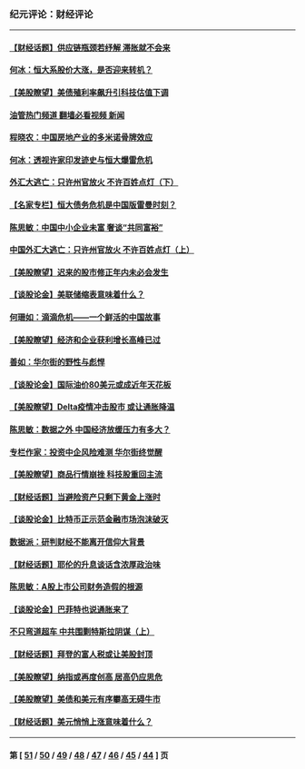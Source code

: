 ### 纪元评论：财经评论
---
#### [【财经话题】供应链瓶颈若纾解 滞胀就不会来](../../pages/nsc1026/n13286759.md?10110330) 
#### [何冰：恒大系股价大涨，是否迎来转机？](../../pages/nsc1026/n13276822.md?10110330) 
#### [【美股瞭望】美债殖利率飙升引科技估值下调](../../pages/nsc1026/n13267775.md?10110330) 
#### [油管热门频道 翻墙必看视频 新闻](ok?10110330)
#### [程晓农：中国房地产业的多米诺骨牌效应](../../pages/nsc1026/n13259673.md?10110330) 
#### [何冰：透视许家印发迹史与恒大爆雷危机](../../pages/nsc1026/n13253937.md?10110330) 
#### [外汇大逃亡：只许州官放火 不许百姓点灯（下）](../../pages/nsc1026/n13245748.md?10110330) 
#### [【名家专栏】恒大债务危机是中国版雷曼时刻？](../../pages/nsc1026/n13242613.md?10110330) 
#### [陈思敏：中国中小企业未富 奢谈“共同富裕”](../../pages/nsc1026/n13241213.md?10110330) 
#### [中国外汇大逃亡：只许州官放火 不许百姓点灯（上）](../../pages/nsc1026/n13228773.md?10110330) 
#### [【美股瞭望】迟来的股市修正年内未必会发生](../../pages/nsc1026/n13223100.md?10110330) 
#### [【谈股论金】美联储缩表意味着什么？](../../pages/nsc1026/n13174610.md?10110330) 
#### [何珊如：滴滴危机——一个鲜活的中国故事](../../pages/nsc1026/n13151962.md?10110330) 
#### [【美股瞭望】经济和企业获利增长高峰已过](../../pages/nsc1026/n13134466.md?10110330) 
#### [善如：华尔街的野性与彪悍](../../pages/nsc1026/n13112664.md?10110330) 
#### [【谈股论金】国际油价80美元或成近年天花板](../../pages/nsc1026/n13108524.md?10110330) 
#### [【美股瞭望】Delta疫情冲击股市 或让通胀降温](../../pages/nsc1026/n13100297.md?10110330) 
#### [陈思敏：数据之外 中国经济放缓压力有多大？](../../pages/nsc1026/n13085576.md?10110330) 
#### [专栏作家：投资中企风险难测 华尔街终觉醒](../../pages/nsc1026/n13079366.md?10110330) 
#### [【美股瞭望】商品行情崩挫 科技股重回主流](../../pages/nsc1026/n13029798.md?10110330) 
#### [【财经话题】当避险资产只剩下黄金上涨时](../../pages/nsc1026/n12975626.md?10110330) 
#### [【谈股论金】比特币正示范金融市场泡沫破灭](../../pages/nsc1026/n12961769.md?10110330) 
#### [数据派：研判财经不能离开信仰大背景](../../pages/nsc1026/n12932684.md?10110330) 
#### [【财经话题】耶伦的升息谈话含浓厚政治味](../../pages/nsc1026/n12927299.md?10110330) 
#### [陈思敏：A股上市公司财务造假的根源](../../pages/nsc1026/n11229323.md?10110330) 
#### [【谈股论金】巴菲特也说通胀来了](../../pages/nsc1026/n12922463.md?10110330) 
#### [不只弯道超车 中共围剿特斯拉阴谋（上）](../../pages/nsc1026/n12919595.md?10110330) 
#### [【财经话题】拜登的富人税或让美股封顶](../../pages/nsc1026/n12899125.md?10110330) 
#### [【美股瞭望】纳指或再度创高 居高仍应思危](../../pages/nsc1026/n12878350.md?10110330) 
#### [【美股瞭望】美债和美元有序攀高无碍牛市](../../pages/nsc1026/n12844459.md?10110330) 
#### [【财经话题】美元悄悄上涨意味着什么？](../../pages/nsc1026/n12798222.md?10110330) 

---
#### 第 [ [51](./51.md?10110330) / [50](./50.md?10110330) / [49](./49.md?10110330) / [48](./48.md?10110330) / [47](./47.md?10110330) / [46](./46.md?10110330) / [45](./45.md?10110330) / [44](./44.md?10110330) ] 页
